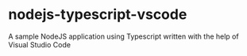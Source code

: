 # nodejs-typescript-vscode
A sample NodeJS application using Typescript written with the help of Visual Studio Code
